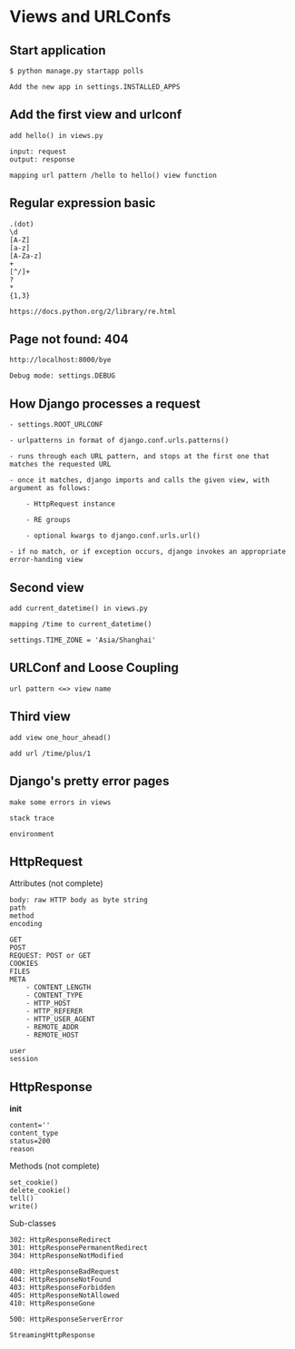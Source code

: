 Views and URLConfs
==================

Start application
-----------------

    $ python manage.py startapp polls

    Add the new app in settings.INSTALLED_APPS

Add the first view and urlconf
------------------------------

    add hello() in views.py

    input: request
    output: response

    mapping url pattern /hello to hello() view function

Regular expression basic
------------------------

    .(dot)
    \d
    [A-Z]
    [a-z]
    [A-Za-z]
    +
    [^/]+
    ?
    *
    {1,3}

    https://docs.python.org/2/library/re.html

Page not found: 404
-------------------

    http://localhost:8000/bye

    Debug mode: settings.DEBUG

How Django processes a request
------------------------------

    - settings.ROOT_URLCONF

    - urlpatterns in format of django.conf.urls.patterns()

    - runs through each URL pattern, and stops at the first one that matches the requested URL

    - once it matches, django imports and calls the given view, with argument as follows:

        - HttpRequest instance

        - RE groups

        - optional kwargs to django.conf.urls.url()

    - if no match, or if exception occurs, django invokes an appropriate error-handing view

Second view
-----------

    add current_datetime() in views.py

    mapping /time to current_datetime()

    settings.TIME_ZONE = 'Asia/Shanghai'

URLConf and Loose Coupling
--------------------------

    url pattern <=> view name

Third view
----------

    add view one_hour_ahead()

    add url /time/plus/1

Django's pretty error pages
---------------------------

    make some errors in views

    stack trace

    environment

HttpRequest
-----------

Attributes (not complete)

    body: raw HTTP body as byte string
    path
    method
    encoding

    GET
    POST
    REQUEST: POST or GET
    COOKIES
    FILES
    META
        - CONTENT_LENGTH
        - CONTENT_TYPE
        - HTTP_HOST
        - HTTP_REFERER
        - HTTP_USER_AGENT
        - REMOTE_ADDR
        - REMOTE_HOST

    user
    session

HttpResponse
------------

__init__

    content=''
    content_type
    status=200
    reason

Methods (not complete)

    set_cookie()
    delete_cookie()
    tell()
    write()

Sub-classes

    302: HttpResponseRedirect
    301: HttpResponsePermanentRedirect
    304: HttpResponseNotModified    

    400: HttpResponseBadRequest
    404: HttpResponseNotFound
    403: HttpResponseForbidden
    405: HttpResponseNotAllowed
    410: HttpResponseGone

    500: HttpResponseServerError

    StreamingHttpResponse
